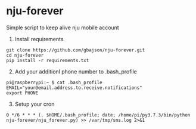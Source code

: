 # nju-forever
Simple script to keep alive nju mobile account

1. Install requirements
```
git clone https://github.com/gbajson/nju-forever.git
cd nju-forever
pip install -r requirements.txt
```

2. Add your additionl phone number to .bash_profile
```
pi@raspberrypi:~ $ cat .bash_profile
EMAIL="your@email.address.to.receive.notifications"
export PHONE
```

3. Setup your cron
```
0 */6 * * * (. $HOME/.bash_profile; date; /home/pi/py3.7.3/bin/python nju-forever/nju_forever.py) >> /var/tmp/sms.log 2>&1

```
